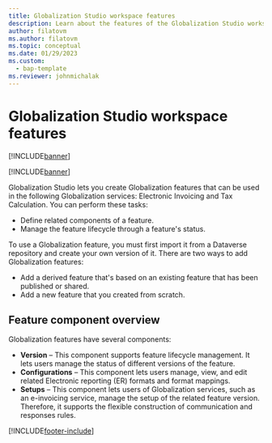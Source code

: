 ```yaml
---
title: Globalization Studio workspace features
description: Learn about the features of the Globalization Studio workspace including overviews of the version, configurations, and setups components.
author: filatovm
ms.author: filatovm
ms.topic: conceptual 
ms.date: 01/29/2023
ms.custom: 
  - bap-template
ms.reviewer: johnmichalak
---
```


# Globalization Studio workspace features 

[!INCLUDE[banner](../../../includes/banner.md)]

[!INCLUDE[banner](../../../includes/rsc-to-gsw-banner.md)]

Globalization Studio lets you create Globalization features that can be used in the following Globalization services: Electronic Invoicing and Tax Calculation. You can perform these tasks:

- Define related components of a feature.
- Manage the feature lifecycle through a feature's status.

To use a Globalization feature, you must first import it from a Dataverse repository and create your own version of it. There are two ways to add Globalization features:

- Add a derived feature that's based on an existing feature that has been published or shared.
- Add a new feature that you created from scratch.

## Feature component overview

Globalization features have several components:

- **Version** – This component supports feature lifecycle management. It lets users manage the status of different versions of the feature.
- **Configurations** – This component lets users manage, view, and edit related Electronic reporting (ER) formats and format mappings.
- **Setups** – This component lets users of Globalization services, such as an e-invoicing service, manage the setup of the related feature version. Therefore, it supports the flexible construction of communication and responses rules.


[!INCLUDE[footer-include](../../../../includes/footer-banner.md)]
